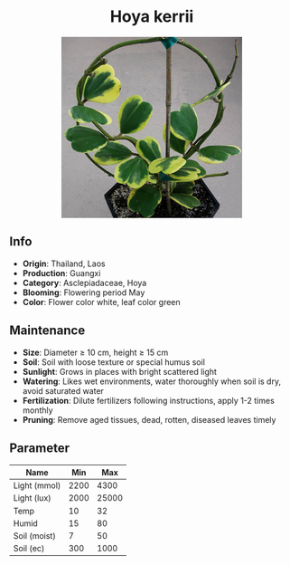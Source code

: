 <h1 align='center'>Hoya kerrii</h1>
<p align="center">
    <img 
        align='center'
        width='320'
        src="../images/hoya kerrii.png" 
        alt='Hoya kerrii' />
</p>

## Info

 - **Origin**: Thailand, Laos
 - **Production**: Guangxi
 - **Category**: Asclepiadaceae, Hoya
 - **Blooming**: Flowering period May
 - **Color**: Flower color white, leaf color green

## Maintenance

 - **Size**: Diameter ≥ 10 cm, height ≥ 15 cm
 - **Soil**: Soil with loose texture or special humus soil
 - **Sunlight**: Grows in places with bright scattered light
 - **Watering**: Likes wet environments, water thoroughly when soil is dry, avoid saturated water
 - **Fertilization**: Dilute fertilizers following instructions, apply 1-2 times monthly
 - **Pruning**: Remove aged tissues, dead, rotten, diseased leaves timely

## Parameter

| Name         | Min  | Max   |
|--------------|------|-------|
| Light (mmol) | 2200 | 4300  |
| Light (lux)  | 2000 | 25000 |
| Temp         | 10    | 32    |
| Humid        | 15   | 80    |
| Soil (moist) | 7   | 50    |
| Soil (ec)    | 300  | 1000  |